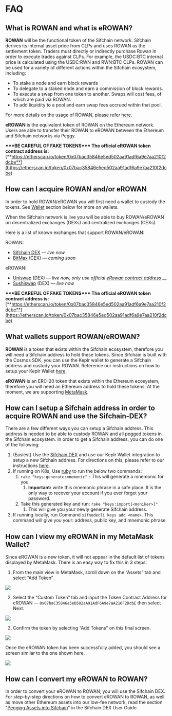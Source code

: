 # FAQ

## What is ROWAN and what is eROWAN?

**ROWAN** will be the functional token of the Sifchain network. Sifchain derives its internal asset price from CLPs and uses ROWAN as the settlement token. Traders must directly or indirectly purchase Rowan in order to execute trades against CLPs. For example, the USDC:BTC internal price is calculated using the USDC:RWN and RWN:BTC CLPs. ROWAN can be used for a variety of different actions within the Sifchain ecosystem, including: 

* To stake a node and earn block rewards
* To delegate to a staked node and earn a commission of block rewards.
* To execute a swap from one token to another. Swaps will cost fees, of which are paid via ROWAN.
* To add liquidity to a pool and earn swap fees accrued within that pool. 

For more details on the usage of ROWAN, please refer [here](https://medium.com/sifchain-finance/uses-for-rowan-the-polyvalent-token-for-omni-chain-decentralized-exchange-dex-3207e7f70f02). 

**eROWAN** is the equivalent token of ROWAN on the Ethereum network. Users are able to transfer their ROWAN to eROWAN between the Ethereum and Sifchain networks via Peggy. 

**\*\*\*BE CAREFUL OF FAKE TOKENS\*\*\* The official eROWAN token contract address is:** [**https://etherscan.io/token/0x07bac35846e5ed502aa91adf6a9e7aa210f2dcbe**](https://etherscan.io/token/0x07bac35846e5ed502aa91adf6a9e7aa210f2dcbe)

## How can I acquire ROWAN and/or eROWAN

In order to hold ROWAN/eROWAN you will first need a wallet to custody the tokens. See [Wallet](faq.md#what-wallets-support-rowan-erowan) section below for more on wallets.

When the Sifchain network is live you will be able to buy ROWAN/eROWAN on decentralized exchanges \(DEXs\) and centralized exchanges \(CEXs\). 

Here is a list of known exchanges that support ROWAN/eROWAN:

ROWAN:

* [Sifchain DEX](https://dex.sifchain.finance/) — _live now_
* [BitMax](https://bitmax.io/en/global-digital-asset-platform) \(CEX\) — _coming soon_

eROWAN:

* [Uniswap](https://app.uniswap.org/#/swap?outputCurrency=0x07bac35846e5ed502aa91adf6a9e7aa210f2dcbe) \(DEX\) — _live now, only use official_ [_eRowan contract address_](https://app.uniswap.org/#/swap?outputCurrency=0x07bac35846e5ed502aa91adf6a9e7aa210f2dcbe) __
* [Sushiswap](https://app.sushiswap.fi/) \(DEX\) — _live now_

**\*\*\*BE CAREFUL OF FAKE TOKENS\*\*\* The official eROWAN token contract address is:** [**https://etherscan.io/token/0x07bac35846e5ed502aa91adf6a9e7aa210f2dcbe**](https://etherscan.io/token/0x07bac35846e5ed502aa91adf6a9e7aa210f2dcbe)

## What wallets support ROWAN/eROWAN?

**ROWAN** is a token that exists within the Sifchain ecosystem, therefore you will need a Sifchain address to hold these tokens. Since Sifchain is built with the Cosmos SDK, you can use the Keplr wallet to generate a Sifchain address and custody your ROWAN. Reference our instructions on how to setup your Keplr Wallet [here](https://docs.sifchain.finance/resources/sifchain-dex-ui#setup-or-integrate-your-sifchain-address-via-keplr-wallet-integration).

**eROWAN** is an ERC-20 token that exists within the Ethereum ecosystem, therefore you will need an Ethereum address to hold these tokens. At the moment, we are supporting [MetaMask](https://metamask.io/download.html). 

## How can I setup a Sifchain address in order to acquire ROWAN and use the Sifchain-DEX?

There are a few different ways you can setup a Sifchain address. This address is needed to be able to custody ROWAN and all pegged tokens in the Sifchain ecosystem. In order to get a Sifchain address, you can do one of the following:

1. \(Easiest\) Use the [Sifchain DEX](https://dex.sifchain.finance) and use our Keplr Wallet integration to setup a new Sifchain address. For directions on this, please refer to our instructions [here](https://docs.sifchain.finance/resources/sifchain-dex-ui#setup-or-integrate-your-sifchain-address-via-keplr-wallet-integration).
2. If running on K8s, Use [ruby](https://www.ruby-lang.org/en/documentation/installation/) to run the below two commands:
   1. `rake "keys:generate:mnemonic"` - This will generate a mnemonic for you.
      1. **Important:** write this mnemonic phrase in a safe place. It is the only way to recover your account if you ever forget your password.
   2. Take this generated key and run: `rake "keys:import[<moniker>]"`
      1. This will give you your newly generate Sifchain address.
3. If running locally, run Command `sifnodecli keys add <name>`.  This command will give you your: address, public key, and mnemonic phrase. 

## How can I view my eROWAN in my MetaMask Wallet?

Since eROWAN is a new token, it will not appear in the default list of tokens displayed by MetaMask. There is an easy way to fix this in 3 steps:

1. From the main view in MetaMask, scroll down on the “Assets” tab and select “Add Token”

![](../.gitbook/assets/screen-shot-2021-01-19-at-1.53.56-pm.png)

2. Select the “Custom Token” tab and input the Token Contract Address for eROWAN — `0x07baC35846e5eD502aA91AdF6A9e7aA210F2DcbE` then select Next.

![](../.gitbook/assets/screen-shot-2021-02-10-at-10.28.20-am.png)

3. Confirm the token by selecting “Add Tokens” on this final screen.

![](../.gitbook/assets/screen-shot-2021-02-10-at-10.28.36-am.png)

Once the eROWAN token has been successfully added, you should see a screen similar to the one shown here.

![](../.gitbook/assets/complete.png)

## How can I convert my eROWAN to ROWAN?

In order to convert your eROWAN to ROWAN, you will use the Sifchain DEX. For step-by-step directions on how to convert eROWAN to ROWAN, as well as move other Ethereum assets into our low-fee network, read the section "[Pegging Assets into Sifchain](sifchain-dex-ui.md#peg-assets-into-sifchain-tutorial)" in the Sifchain DEX User Guide. 

## 

